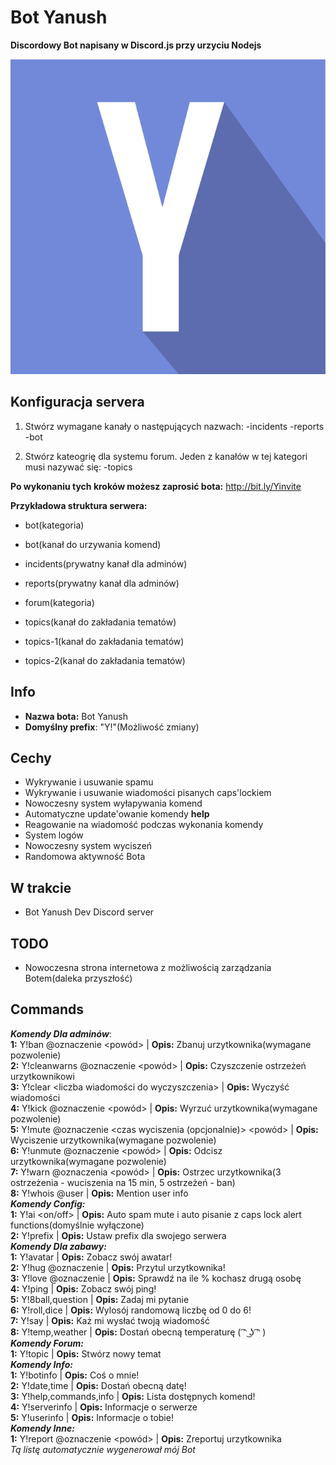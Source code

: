 # Bot Yanush
**Discordowy Bot napisany w Discord.js przy urzyciu Nodejs**

![Bot avatar](https://raw.githubusercontent.com/KrystianJonca/Bot-Yanush/master/assets/avatar.png) 


## Konfiguracja servera
1. Stwórz wymagane kanały o następujących nazwach:
 -incidents
 -reports
 -bot
 
2. Stwórz kateogrię dla systemu forum. Jeden z kanałów w tej kategori musi nazywać się:
 -topics
 
**Po wykonaniu tych kroków możesz zaprosić bota:** http://bit.ly/Yinvite

**Przykładowa struktura serwera:**<br />
- bot(kategoria)
 - bot(kanał do urzywania komend)
 - incidents(prywatny kanał dla adminów)
 - reports(prywatny kanał dla adminów)

- forum(kategoria)
 - topics(kanał do zakładania tematów)
 - topics-1(kanał do zakładania tematów)
 - topics-2(kanał do zakładania tematów)
 

## Info
- **Nazwa bota:** Bot Yanush
- **Domyślny prefix**: "Y!"(Możliwość zmiany)

## Cechy
- Wykrywanie i usuwanie spamu
- Wykrywanie i usuwanie wiadomości pisanych caps'lockiem
- Nowoczesny system wyłapywania komend 
- Automatyczne update'owanie komendy **help**
- Reagowanie na wiadomość podczas wykonania komendy
- System logów
- Nowoczesny system wyciszeń
- Randomowa aktywność Bota

## W trakcie
- Bot Yanush Dev Discord server

## TODO
- Nowoczesna strona internetowa z możliwością zarządzania Botem(daleka przyszłość)

## Commands
***Komendy Dla adminów***: <br />
**1:** Y!ban @oznaczenie <powód> | **Opis:**  Zbanuj urzytkownika(wymagane pozwolenie) <br />
**2:** Y!cleanwarns @oznaczenie <powód> | **Opis:**  Czyszczenie ostrzeżeń urzytkownikowi <br />
**3:** Y!clear <liczba wiadomości do wyczyszczenia> | **Opis:**  Wyczyść wiadomości <br />
**4:** Y!kick @oznaczenie <powód> | **Opis:**  Wyrzuć urzytkownika(wymagane pozwolenie) <br />
**5:** Y!mute @oznaczenie <czas wyciszenia (opcjonalnie)> <powód> | **Opis:**  Wyciszenie urzytkownika(wymagane pozwolenie) <br />
**6:** Y!unmute @oznaczenie <powód> | **Opis:**  Odcisz urzytkownika(wymagane pozwolenie) <br />
**7:** Y!warn @oznaczenia <powód> | **Opis:**  Ostrzec urzytkownika(3 ostrzeżenia - wuciszenia na 15 min, 5 ostrzeżeń - ban) <br />
**8:** Y!whois @user | **Opis:**  Mention user info <br />
***Komendy Config:*** <br />
**1:** Y!ai <on/off> | **Opis:**  Auto spam mute i auto pisanie z caps lock alert functions(domyślnie wyłączone) <br />
**2:** Y!prefix <prefix do ustawienia> | **Opis:**  Ustaw prefix dla swojego serwera <br />
***Komendy Dla zabawy:*** <br />
**1:** Y!avatar | **Opis:**  Zobacz swój awatar! <br />
**2:** Y!hug @oznaczenie | **Opis:**  Przytul urzytkownika! <br />
**3:** Y!love @oznaczenie | **Opis:**  Sprawdź na ile % kochasz drugą osobę <br />
**4:** Y!ping | **Opis:**  Zobacz swój ping! <br />
**5:** Y!8ball,question <zapytanie> | **Opis:**  Zadaj mi pytanie <br />
**6:** Y!roll,dice | **Opis:**  Wylosój randomową liczbę od 0 do 6! <br />
**7:** Y!say <tekst do powiedzenia> | **Opis:**  Każ mi wysłać twoją wiadomość <br />
**8:** Y!temp,weather | **Opis:**  Dostań obecną temperaturę ( ͡ᵔ ͜ʖ ͡ᵔ ) <br />
***Komendy Forum:*** <br />
**1:** Y!topic <temat> | **Opis:**  Stwórz nowy temat <br />
***Komendy Info:*** <br />
**1:** Y!botinfo | **Opis:**  Coś o mnie! <br />
**2:** Y!date,time | **Opis:**  Dostań obecną datę! <br />
**3:** Y!help,commands,info | **Opis:**  Lista dostępnych komend! <br />
**4:** Y!serverinfo | **Opis:**  Informacje o serwerze <br />
**5:** Y!userinfo | **Opis:**  Informacje o tobie! <br />
***Komendy Inne:*** <br />
**1:** Y!report @oznaczenie <powód> | **Opis:**  Zreportuj urzytkownika <br />
*Tą listę automatycznie wygenerował mój Bot* 



